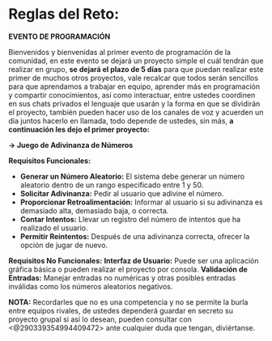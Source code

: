 # Reglas del Reto:

**__EVENTO DE PROGRAMACIÓN__**

Bienvenidos y bienvenidas al primer evento de programación de la comunidad, en este evento se dejará un proyecto simple el cuál tendrán que realizar en grupo, **se dejará el plazo de 5 días** para que puedan realizar este primer de muchos otros proyectos, vale recalcar que todos serán sencillos para que aprendamos a trabajar en equipo, aprender más en programación y compartir conocimientos, así como interactuar, entre ustedes coordinen en sus chats privados el lenguaje que usarán y la forma en que se dividirán el proyecto, también pueden hacer uso de los canales de voz y acuerden un día juntos hacerlo en llamada, todo depende de ustedes, sin más, **a continuación les dejo el primer proyecto:**

**-> __Juego de Adivinanza de Números__**

__Requisitos Funcionales:__
- **Generar un Número Aleatorio:** El sistema debe generar un número aleatorio dentro de un rango especificado entre 1 y 50.
- **Solicitar Adivinanza:** Pedir al usuario que adivine el número.
- **Proporcionar Retroalimentación:** Informar al usuario si su adivinanza es demasiado alta, demasiado baja, o correcta.
- **Contar Intentos:** Llevar un registro del número de intentos que ha realizado el usuario.
- **Permitir Reintentos:** Después de una adivinanza correcta, ofrecer la opción de jugar de nuevo.

__Requisitos No Funcionales:__
**Interfaz de Usuario:** Puede ser una aplicación gráfica básica o pueden realizar el proyecto por consola.
**Validación de Entradas:** Manejar entradas no numéricas y otras posibles entradas inválidas como los números aleatorios negativos.

**NOTA:** Recordarles que no es una competencia y no se permite la burla entre equipos rivales, de ustedes dependerá guardar en secreto su proyecto grupal si así lo desean, pueden consultar con <@290339354994409472> ante cualquier duda que tengan, diviértanse.
